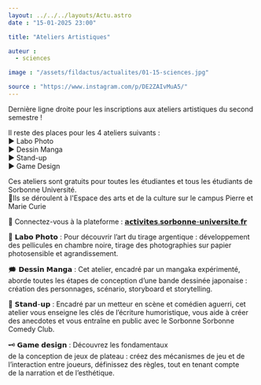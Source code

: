 ```yaml
---
layout: ../../../layouts/Actu.astro
date : "15-01-2025 23:00"

title: "Ateliers Artistiques"

auteur :
  - sciences

image : "/assets/fildactus/actualites/01-15-sciences.jpg"

source : "https://www.instagram.com/p/DE2ZAIvMuA5/"
---
```


Dernière ligne droite pour les inscriptions aux ateliers artistiques du second semestre !

Il reste des places pour les 4 ateliers suivants :  
▶ Labo Photo  
▶ Dessin Manga  
▶ Stand-up  
▶ Game Design

Ces ateliers sont gratuits pour toutes les étudiantes et tous les étudiants de Sorbonne Université.  
📍Ils se déroulent à l'Espace des arts et de la culture sur le campus Pierre et Marie Curie

📲 Connectez-vous à la plateforme : [𝗮𝗰𝘁𝗶𝘃𝗶𝘁𝗲𝘀.𝘀𝗼𝗿𝗯𝗼𝗻𝗻𝗲-𝘂𝗻𝗶𝘃𝗲𝗿𝘀𝗶𝘁𝗲.𝗳𝗿](https://activites.sorbonne-universite.fr/)

📸 𝗟𝗮𝗯𝗼 𝗣𝗵𝗼𝘁𝗼 : Pour découvrir l’art du tirage argentique : développement des pellicules en chambre noire, tirage des photographies sur papier photosensible et agrandissement.

🗯 𝗗𝗲𝘀𝘀𝗶𝗻 𝗠𝗮𝗻𝗴𝗮 : Cet atelier, encadré par un mangaka expérimenté, aborde toutes les étapes de conception d’une bande dessinée japonaise : création des personnages, scénario, storyboard et storytelling.

🎤 𝗦𝘁𝗮𝗻𝗱-𝘂𝗽 : Encadré par un metteur en scène et comédien aguerri, cet atelier vous enseigne les clés de l’écriture humoristique, vous aide à créer des anecdotes et vous entraîne en public avec le Sorbonne Sorbonne Comedy Club.

🗝 𝗚𝗮𝗺𝗲 𝗱𝗲𝘀𝗶𝗴𝗻 : Découvrez les fondamentaux  
de la conception de jeux de plateau : créez des mécanismes de jeu et de l’interaction entre joueurs, définissez des règles, tout en tenant compte  
de la narration et de l’esthétique.
